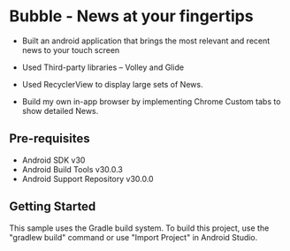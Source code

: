 # Bubble - News at your fingertips

- Built an android application that brings the most relevant and recent news to your touch screen

- Used Third-party libraries – Volley and Glide

- Used RecyclerView to display large sets of News.

- Build my own in-app browser by implementing Chrome Custom tabs to show detailed News.

## Pre-requisites

- Android SDK v30
- Android Build Tools v30.0.3
- Android Support Repository v30.0.0

## Getting Started

This sample uses the Gradle build system. To build this project, use the "gradlew build" command or use "Import Project" in Android Studio.
